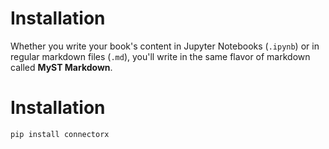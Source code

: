 # Installation

Whether you write your book's content in Jupyter Notebooks (`.ipynb`) or
in regular markdown files (`.md`), you'll write in the same flavor of markdown
called **MyST Markdown**.

# Installation

```bash
pip install connectorx
```

